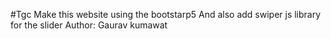 #Tgc
Make this website using the bootstarp5 
And also add swiper js library for the slider
Author: Gaurav kumawat
